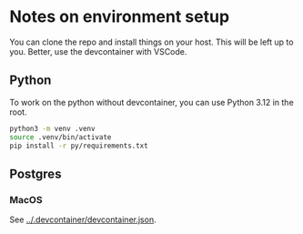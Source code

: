 # Notes on environment setup

You can clone the repo and install things on your host. This will be left up to you. Better, use the devcontainer with VSCode.

## Python

To work on the python without devcontainer, you can use Python 3.12 in the root.

```sh
python3 -m venv .venv
source .venv/bin/activate
pip install -r py/requirements.txt
```

## Postgres

### MacOS

<!-- Wait, shouldn't we just have a devcontainer? -->

See [../.devcontainer/devcontainer.json](../.devcontainer/devcontainer.json).
